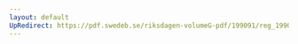 ```yaml
---
layout: default
UpRedirect: https://pdf.swedeb.se/riksdagen-volumeG-pdf/199091/reg_199091/reg_199091_0971.pdf
---
```

